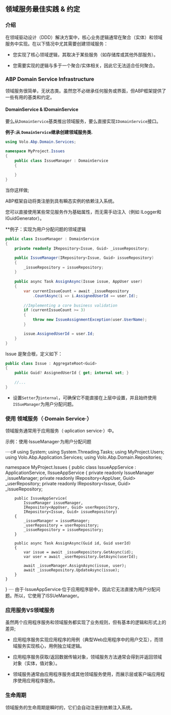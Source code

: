 ## 领域服务最佳实践 & 约定

### 介绍

在领域驱动设计（DDD）解决方案中，核心业务逻辑通常在聚合（实体）和领域服务中实现。在以下情况中尤其需要创建领域服务：

- 您实现了核心领域逻辑，其取决于某些服务（如存储库或其他外部服务）。

- 您需要实现的逻辑与多于一个聚合/实体相关，因此它无法适合任何聚合。

### ABP Domain Service Infrastructure
领域服务很简单，无状态类。虽然您不必继承任何服务或界面，但ABP框架提供了一些有用的基类和约定。

#### DomainService & IDomainService
要么从`DomainService`基类推出领域服务，要么直接实现`IDomainService`接口。

**例子:从 `DomainService`继承创建领域服务类.**

````C#
using Volo.Abp.Domain.Services;

namespace MyProject.Issues
{
    public class IssueManager : DomainService
    {
        
    }
}
````
当你这样做;

ABP框架自动将类注册到具有瞬态实例的依赖注入系统。

您可以直接使用某些常见服务作为基础属性，而无需手动注入（例如 ILogger和IGuidGenerator）。

**例子：实现为用户分配问题的领域逻辑

````C#
public class IssueManager : DomainService
{
    private readonly IRepository<Issue, Guid> _issueRepository;

    public IssueManager(IRepository<Issue, Guid> issueRepository)
    {
        _issueRepository = issueRepository;
    }
    
    public async Task AssignAsync(Issue issue, AppUser user)
    {
        var currentIssueCount = await _issueRepository
            .CountAsync(i => i.AssignedUserId == user.Id);
        
        //Implementing a core business validation
        if (currentIssueCount >= 3)
        {
            throw new IssueAssignmentException(user.UserName);
        }

        issue.AssignedUserId = user.Id;
    }    
}


````
Issue 是聚合根，定义如下：

````c#
public class Issue : AggregateRoot<Guid>
{
    public Guid? AssignedUserId { get; internal set; }
    
    //...
}
````
- 设置`Setter`为`internal`，可确保它不能直接在上层中设置，并且始终使用`ISSueManager`为用户分配问题。

 ### 使用 领域服务（·Domain Service·）
 
 领域服务通常用于应用服务（·aplication service·）中。

示例：使用·IssueManager·为用户分配问题

····c#
using System;
using System.Threading.Tasks;
using MyProject.Users;
using Volo.Abp.Application.Services;
using Volo.Abp.Domain.Repositories;

namespace MyProject.Issues
{
    public class IssueAppService : ApplicationService, IIssueAppService
    {
        private readonly IssueManager _issueManager;
        private readonly IRepository<AppUser, Guid> _userRepository;
        private readonly IRepository<Issue, Guid> _issueRepository;

        public IssueAppService(
            IssueManager issueManager,
            IRepository<AppUser, Guid> userRepository,
            IRepository<Issue, Guid> issueRepository)
        {
            _issueManager = issueManager;
            _userRepository = userRepository;
            _issueRepository = issueRepository;
        }

        public async Task AssignAsync(Guid id, Guid userId)
        {
            var issue = await _issueRepository.GetAsync(id);
            var user = await _userRepository.GetAsync(userId);

            await _issueManager.AssignAsync(issue, user);
            await _issueRepository.UpdateAsync(issue);
        }
    }
}
····
由于·IssueAppService·位于应用程序层中，因此它无法直接为用户分配问题。所以，它使用了ISSUeManager。

### 应用服务VS领域服务

虽然两个应用程序服务和领域服务都实现了业务规则，但有基本的逻辑和形式上的差异;

- 应用程序服务实现应用程序的用例（典型Web应用程序中的用户交互），而领域服务实现核心，用例独立域逻辑。

- 应用程序服务获取/返回数据传输对象，领域服务方法通常会得到并返回领域对象（实体，值对象）。

- 领域服务通常由应用程序服务或其他领域服务使用，而展示层或客户端应用程序使用应用程序服务。

### 生命周期

领域服务的生命周期是瞬时的，它们会自动注册到依赖注入系统。
